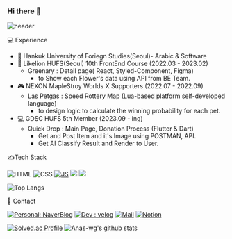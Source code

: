 ### Hi there 👋

<!--
**Anas-wg/Anas-wg** is a ✨ _special_ ✨ repository because its `README.md` (this file) appears on your GitHub profile.

Here are some ideas to get you started:

- 🔭 I’m currently working on ...
- 🌱 I’m currently learning ...
- 👯 I’m looking to collaborate on ...
- 🤔 I’m looking for help with ...
- 💬 Ask me about ...
- 📫 How to reach me: ...
- 😄 Pronouns: ...
- ⚡ Fun fact: ...
-->



![header](https://capsule-render.vercel.app/api?type=transparent&color=A4E8FF&height=300&section=header&text=ChoWanGi_📒&fontSize=54)

💻 Experience
- 🏫 Hankuk University of Foriegn Studies(Seoul)- Arabic & Software
- 🦁 Likelion HUFS(Seoul) 10th FrontEnd Course (2022.03 - 2023.02)
  - Greenary : Detail page( React, Styled-Component, Figma)
    - to Show each Flower's data using API from BE Team.
- 🎮 NEXON MapleStroy Worlds X Supporters (2022.07 - 2022.09)
  - Las Petgas : Speed Rottery Map (Lua-based platform self-developed language)
    - to design logic to calculate the winning probability for each pet.
- 💻 GDSC HUFS 5th Member (2023.09 - ing)
  - Quick Drop : Main Page, Donation Process (Flutter & Dart)
    - Get and Post Item and it's Image using POSTMAN, API.
    - Get AI Classify Result and Render to User.



✍️Tech Stack

![HTML](https://img.shields.io/badge/HTML-E34F26?style=flat-square&logo=HTML5&logoColor=white)
![CSS](https://img.shields.io/badge/CSS-1572B6?style=flat-square&logo=CSS3&logoColor=white)
[![JS](https://img.shields.io/badge/JavaScript-F7DF1E?style=flat-square&logo=JavaScript&logoColor=black)](github.com/Joowon0220/TODO-List)
<img src="https://img.shields.io/badge/React-61DAFB?style=flat-square&logo=react&logoColor=white"/>
<img src="https://img.shields.io/badge/Flutter-61DAFB?style=flat-square&logo=flutter&logoColor=white"/>

![Top Langs](https://github-readme-stats.vercel.app/api/top-langs/?username=Anas-wg&layout=compact)


📢 Contact

[![Personal: NaverBlog](https://img.shields.io/badge/NaverBlog-03C75A?style=flat-square&logo=Naver&logoColor=white)](https://blog.naver.com/false90)
[![Dev : velog](https://img.shields.io/badge/velog-4DE6AC?style=flat-square&logo=velog&logoColor=white)](https://velog.io/@false90)
[![Mail](https://img.shields.io/badge/Email:wg12181218@gmail.com-03C75A?style=flat-square&logo=Minutemailer&logoColor=white)](
https://mail.google.com/mail/?view=cm&fs=1&to=wg12181218@gmail.com)
[![Notion](https://img.shields.io/badge/Notion-000000?style=flat-square&logo=Notion&logoColor=white)](https://apricot-linseed-cf3.notion.site/fda85c0d8bfd451e9331e0217e6dcc9f?pvs=74)

[![Solved.ac Profile](http://mazassumnida.wtf/api/generate_badge?boj=false90)](https://solved.ac/false90)
![Anas-wg's github stats](https://github-readme-stats.vercel.app/api?username=Anas-wg)


